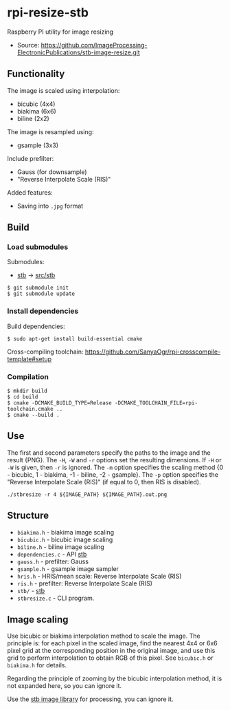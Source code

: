 # rpi-resize-stb
Raspberry PI utility for image resizing
- Source: https://github.com/ImageProcessing-ElectronicPublications/stb-image-resize.git


## Functionality

The image is scaled using interpolation:
- bicubic (4x4)
- biakima (6x6) 
- biline (2x2) 

The image is resampled using:
- gsample (3x3)

Include prefilter:
- Gauss (for downsample)
- "Reverse Interpolate Scale (RIS)"

Added features:
- Saving into `.jpg` format


## Build

### Load submodules

Submodules:
- [stb](https://github.com/nothings/stb.git) -> [src/stb](src/stb)

```shell
$ git submodule init
$ git submodule update
```

### Install dependencies

Build dependencies:
```shell
$ sudo apt-get install build-essential cmake
```
Cross-compiling toolchain: https://github.com/SanyaOgr/rpi-crosscompile-template#setup

### Compilation

```shell
$ mkdir build
$ cd build
$ cmake -DCMAKE_BUILD_TYPE=Release -DCMAKE_TOOLCHAIN_FILE=rpi-toolchain.cmake ..
$ cmake --build .
```


## Use

The first and second parameters specify the paths to the image and the result {PNG}. The `-H`, `-W` and `-r` options set the resulting dimensions. If `-H` or `-W` is given, then `-r` is ignored. The `-m` option specifies the scaling method {0 - bicubic, 1 - biakima, -1 - biline, -2 - gsample}. The `-p` option specifies the "Reverse Interpolate Scale (RIS)" (if equal to 0, then RIS is disabled).
```shell
./stbresize -r 4 ${IMAGE_PATH} ${IMAGE_PATH}.out.png
```

## Structure

- `biakima.h` - biakima image scaling
- `bicubic.h` - bicubic image scaling
- `biline.h` - biline image scaling
- `dependencies.c` - API [stb](https://github.com/nothings/stb.git)
- `gauss.h` - prefilter: Gauss
- `gsample.h` - gsample image sampler
- `hris.h` - HRIS/mean scale: Reverse Interpolate Scale (RIS)
- `ris.h` - prefilter: Reverse Interpolate Scale (RIS)
- `stb/` - [stb](https://github.com/nothings/stb.git)
- `stbresize.c` - CLI program.

## Image scaling

Use bicubic or biakima interpolation method to scale the image. The principle is: for each pixel in the scaled image, find the nearest 4x4 or 6x6 pixel grid at the corresponding position in the original image, and use this grid to perform interpolation to obtain RGB of this pixel. See `bicubic.h` or `biakima.h` for details.

Regarding the principle of zooming by the bicubic interpolation method, it is not expanded here, so you can ignore it.

Use the [stb image library](https://github.com/nothings/stb.git) for processing, you can ignore it.
